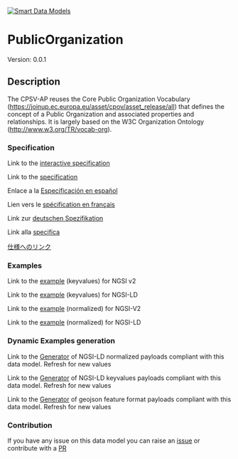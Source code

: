 [![Smart Data Models](https://smartdatamodels.org/wp-content/uploads/2022/01/SmartDataModels_logo.png "Logo")](https://smartdatamodels.org)
# PublicOrganization
Version: 0.0.1

## Description 

The CPSV-AP reuses the Core Public Organization Vocabulary (https://joinup.ec.europa.eu/asset/cpov/asset_release/all) that defines the concept of a Public Organization and associated properties and relationships. It is largely based on the W3C Organization Ontology (http://www.w3.org/TR/vocab-org).
### Specification

Link to the [interactive specification](https://swagger.lab.fiware.org/?url=https://smart-data-models.github.io/dataModel.CPSV-AP/PublicOrganization/swagger.yaml)

Link to the [specification](https://github.com/smart-data-models/dataModel.CPSV-AP/blob/master/PublicOrganization/doc/spec.md)

Enlace a la [Especificación en español](https://github.com/smart-data-models/dataModel.CPSV-AP/blob/master/PublicOrganization/doc/spec_ES.md)

Lien vers le [spécification en français](https://github.com/smart-data-models/dataModel.CPSV-AP/blob/master/PublicOrganization/doc/spec_FR.md)

Link zur [deutschen Spezifikation](https://github.com/smart-data-models/dataModel.CPSV-AP/blob/master/PublicOrganization/doc/spec_DE.md)

Link alla [specifica](https://github.com/smart-data-models/dataModel.CPSV-AP/blob/master/PublicOrganization/doc/spec_IT.md)

[仕様へのリンク](https://github.com/smart-data-models/dataModel.CPSV-AP/blob/master/PublicOrganization/doc/spec_JA.md)
### Examples

Link to the [example](https://smart-data-models.github.io/dataModel.CPSV-AP/PublicOrganization/examples/example.json) (keyvalues) for NGSI v2

Link to the [example](https://smart-data-models.github.io/dataModel.CPSV-AP/PublicOrganization/examples/example.jsonld) (keyvalues) for NGSI-LD

Link to the [example](https://smart-data-models.github.io/dataModel.CPSV-AP/PublicOrganization/examples/example-normalized.json) (normalized) for NGSI-V2

Link to the [example](https://smart-data-models.github.io/dataModel.CPSV-AP/PublicOrganization/examples/example-normalized.jsonld) (normalized) for NGSI-LD
### Dynamic Examples generation

Link to the [Generator](https://smartdatamodels.org/extra/ngsi-ld_generator.php?schemaUrl=https://raw.githubusercontent.com/smart-data-models/dataModel.CPSV-AP/master/PublicOrganization/schema.json&email=info@smartdatamodels.org) of NGSI-LD normalized payloads compliant with this data model. Refresh for new values

Link to the [Generator](https://smartdatamodels.org/extra/ngsi-ld_generator_keyvalues.php?schemaUrl=https://raw.githubusercontent.com/smart-data-models/dataModel.CPSV-AP/master/PublicOrganization/schema.json&email=info@smartdatamodels.org) of NGSI-LD keyvalues payloads compliant with this data model. Refresh for new values

Link to the [Generator](https://smartdatamodels.org/extra/geojson_features_generator.php?schemaUrl=https://raw.githubusercontent.com/smart-data-models/dataModel.CPSV-AP/master/PublicOrganization/schema.json&email=info@smartdatamodels.org) of geojson feature format payloads compliant with this data model. Refresh for new values
### Contribution

 If you have any issue on this data model you can raise an [issue](https://github.com/smart-data-models/dataModel.CPSV-AP/issues)  or contribute with a [PR](https://github.com/smart-data-models/dataModel.CPSV-AP/pulls)